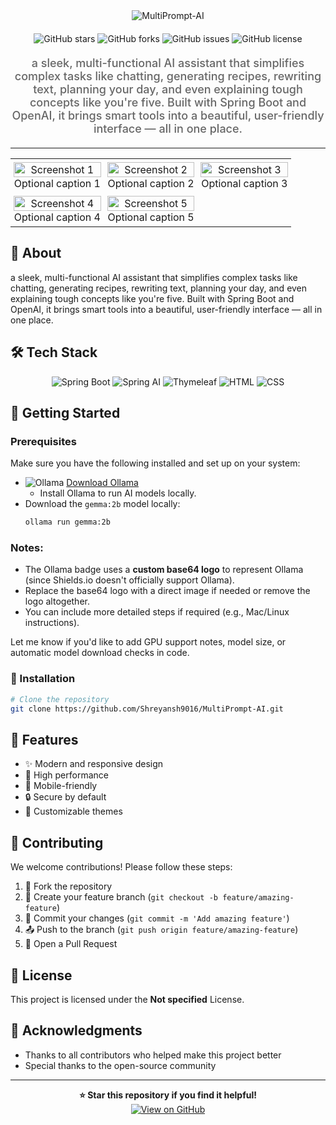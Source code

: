 <div align="center">
  <img src="https://readme-typing-svg.herokuapp.com?font=Fira+Code&weight=600&size=50&duration=4000&pause=1000&color=FFFFFF&background=000000&center=true&vCenter=true&width=800&height=100&lines=MULTIPROMPT-AI" alt="MultiPrompt-AI" />
  
  <div style="margin: 20px 0;">
    <img src="https://img.shields.io/github/stars/Shreyansh9016/MultiPrompt-AI?style=for-the-badge&logo=github&logoColor=white&color=black&labelColor=black" alt="GitHub stars"/>
    <img src="https://img.shields.io/github/forks/Shreyansh9016/MultiPrompt-AI?style=for-the-badge&logo=github&logoColor=white&color=black&labelColor=black" alt="GitHub forks"/>
    <img src="https://img.shields.io/github/issues/Shreyansh9016/MultiPrompt-AI?style=for-the-badge&logo=github&logoColor=white&color=black&labelColor=black" alt="GitHub issues"/>
    <img src="https://img.shields.io/github/license/Shreyansh9016/MultiPrompt-AI?style=for-the-badge&logo=github&logoColor=white&color=black&labelColor=black" alt="GitHub license"/>
  </div>
  
  <p style="font-size: 18px; color: #666; font-weight: 500; margin: 20px 0;">
    a sleek, multi-functional AI assistant that simplifies complex tasks like chatting, generating recipes, rewriting text, planning your day, and even explaining tough concepts like you're five. Built with Spring Boot and OpenAI, it brings smart tools into a beautiful, user-friendly interface — all in one place.
  </p>
</div>

---
<table style="width:100%;">
  <tr>
    <td style="width:33%; text-align:center; padding:5px;">
      <img src="https://github.com/user-attachments/assets/baf30468-f779-4db6-ad97-261d068b8775" alt="Screenshot 1" style="width:100%; max-width:500px;">
      <br>
      Optional caption 1
    </td>
    <td style="width:33%; text-align:center; padding:5px;">
      <img src="https://github.com/user-attachments/assets/9e4062dd-8046-44ea-9297-e5e82276796d" alt="Screenshot 2" style="width:100%; max-width:500px;">
      <br>
      Optional caption 2
    </td>
    <td style="width:33%; text-align:center; padding:5px;">
      <img src="https://github.com/user-attachments/assets/6dddd17f-994e-47d8-ac03-0acc9ee221a5" alt="Screenshot 3" style="width:100%; max-width:500px;">
      <br>
      Optional caption 3
    </td>
  </tr>
  <tr>
    <td style="width:33%; text-align:center; padding:5px;">
      <img src="https://github.com/user-attachments/assets/862c0abc-97c6-4492-81fe-8449c3252309" alt="Screenshot 4" style="width:100%; max-width:500px;">
      <br>
      Optional caption 4
    </td>
    <td style="width:33%; text-align:center; padding:5px;">
      <img src="https://github.com/user-attachments/assets/4c564e71-86be-4b9c-b6d8-a13c77511b3b" alt="Screenshot 5" style="width:100%; max-width:500px;">
      <br>
      Optional caption 5
    </td>
    <td style="width:33%;"></td>
  </tr>
</table>


## 📖 About

a sleek, multi-functional AI assistant that simplifies complex tasks like chatting, generating recipes, rewriting text, planning your day, and even explaining tough concepts like you're five. Built with Spring Boot and OpenAI, it brings smart tools into a beautiful, user-friendly interface — all in one place.



## 🛠️ Tech Stack

<div align="center">
  <img src="https://img.shields.io/badge/SpringBoot-6.0-green?style=for-the-badge&logo=springboot&logoColor=white" alt="Spring Boot" />
  <img src="https://img.shields.io/badge/SpringAI-1.0-brightgreen?style=for-the-badge&logo=spring&logoColor=white" alt="Spring AI" />
  <img src="https://img.shields.io/badge/Thymeleaf-3.0-005F0F?style=for-the-badge&logo=thymeleaf&logoColor=white" alt="Thymeleaf" />
  <img src="https://img.shields.io/badge/HTML-50.3%25-E34F26?style=for-the-badge&logo=html5&logoColor=white" alt="HTML" />
  <img src="https://img.shields.io/badge/CSS-49.7%25-1572B6?style=for-the-badge&logo=css3&logoColor=white" alt="CSS" />
</div>



## 🎯 Getting Started

### Prerequisites

Make sure you have the following installed and set up on your system:

- ![Ollama](https://img.shields.io/badge/Ollama-000000?style=for-the-badge&logo=data:image/png;base64,iVBORw0KGgoAAAANSUhEUgAAABAAAAAQCAYAAAAf8/9hAAABP0lEQVR42mNgoAX4jwEiMDIy0Y8AXv+RkZG5C4qLi1PxY6NnJ2emof+QmZmZKdkYGFiCDKQgG6A7ewHh/4DAwP+P78jIyMBYUlJS/mfBwcHsZ+SkpJf4DxkpKSkw9DQ0P+zwLCwsLY//b29lYExMTF/kZOTk/4E5YbGxsr/GdnZ2fmJiY/6SyMzMzPzF+f//+/f8zMzP/o/Ly8kcfHxwP83d3dPwMCAv9Dc3Ny/A9W+obGxsf8jIyM3vLy8n7mzs7M/w8PD/CeIiIj/lpaW/3Hz8/OWb2dnZfwCMgEJApf54FxcX3yCJc2RkZHZCJiZm/9lpaWh+AADE5BspVfJH1AAAAAElFTkSuQmCC&logoColor=white) [Download Ollama](https://ollama.com/download)
  - Install Ollama to run AI models locally.
- Download the `gemma:2b` model locally:
  ```bash
  ollama run gemma:2b


### Notes:
- The Ollama badge uses a **custom base64 logo** to represent Ollama (since Shields.io doesn't officially support Ollama).
- Replace the base64 logo with a direct image if needed or remove the logo altogether.
- You can include more detailed steps if required (e.g., Mac/Linux instructions).

Let me know if you'd like to add GPU support notes, model size, or automatic model download checks in code.


### 🔧 Installation

```bash
# Clone the repository
git clone https://github.com/Shreyansh9016/MultiPrompt-AI.git

```

## 🌟 Features

- ✨ Modern and responsive design
- 🚀 High performance
- 📱 Mobile-friendly
- 🔒 Secure by default
- 🎨 Customizable themes


## 🤝 Contributing

We welcome contributions! Please follow these steps:

1. 🍴 Fork the repository
2. 🌿 Create your feature branch (`git checkout -b feature/amazing-feature`)
3. 💾 Commit your changes (`git commit -m 'Add amazing feature'`)
4. 📤 Push to the branch (`git push origin feature/amazing-feature`)
5. 🔁 Open a Pull Request

## 📄 License

This project is licensed under the **Not specified** License.

## 🙏 Acknowledgments

- Thanks to all contributors who helped make this project better
- Special thanks to the open-source community

---

<div align="center">
  <strong>⭐ Star this repository if you find it helpful!</strong>
  
  <br/>
  
  <a href="https://github.com/Shreyansh9016/MultiPrompt-AI">
    <img src="https://img.shields.io/badge/View%20on-GitHub-black?style=for-the-badge&logo=github" alt="View on GitHub"/>
  </a>
</div>
